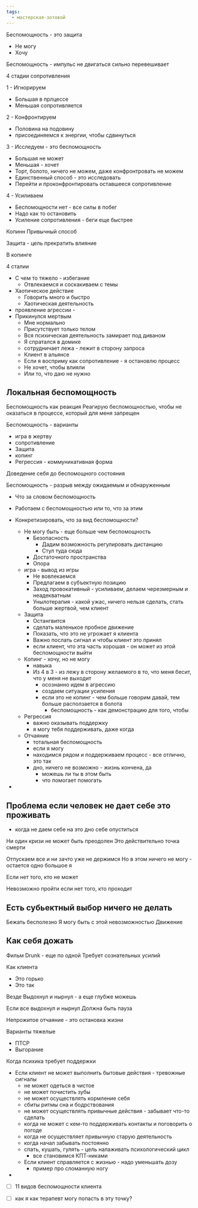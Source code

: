 ```yaml
---
tags:
  - мастерская-зотовой
---
```

Беспомощность - это защита

- Не могу
- Хочу


Беспомощность - импульс не двигаться сильно перевешивает

4 стадии сопротивления

1 - Игнорируем
- Большая в прлцессе
- Меньшая сопротивляется

2 - Конфронтируем
- Половина на подовину
- присоединяемся к энергии, чтобы сдвинуться

3 - Исследуем - это беспомощность
- Большая не может
- Меньшая - хочет
- Торт, болото, ничего не можем, даже конфронтровать не можем
- Единственный способ - это исследовать
- Перейти и проконфронтировать оставшееся сопротивление


4 - Усиливаем
- Беспомощности нет - все силы в побег
- Надо как то остановить
- Усиление сопротивления - беги еще быстрее

Копинн
Привычный способ

Защита - цель прекратить влияние

В копинге

4 сталии 
- С чем то тяжело - избегание
	- Отвлекаемся и соскакиваем с темы
- Хаотическое действие
	- Говорить много и быстро 
	- Хаотическая деятельность
- проявление агрессии - 
- Прикинулся мертвым
	- Мне нормально
	- Присутствует только телом
	- Вся психическая деятельность замирает под диваном
	- Я спратался в домике
	- сотрудничает лежа - лежит в сторону запроса
	- Клиент в альянсе
	- Если я восприму как сопротивление - я остановлю процесс
	- Не хочет, чтобы влияли
	- Или то, что даю не нужно


## Локальная беспомощность

Беспомощность как реакция
Реагирую беспомощностью, чтобы не оказаться в процессе, который для меня запрещен


Беспомощность - варианты

- игра в жертву
- сопротивление
- Защита
- копинг
- Регрессия - коммуникативная форма

Доведение себя до беспомощного состояния

Беспомощность - разрыв между ожидаемым и обнаруженным

- Что за словом беспомощность
- Работаем с беспомощностью или то, что за этим
- Конкретизировать, что за вид беспомощности?
	- Не могу быть - еще больше чем беспомощность
		- Безопасность
			- Дадим возможность регулировать дистанцию
			- Стул туда сюда
		- Достаточного пространства
		- Опора
	- игра - вывод из игры
		- Не вовлекаемся
		- Предлагаем в субъектную позицию
		- Заход провокативный - усиливаем, делаем черезмерным и неадекватным
		- Унылотерапия - какой ужас, ничего нельзя сделать, стать больше жертвой, чем клиент
	- Защита
		- Остангвится
		- сделать маленькое пробное движение
		- Показать, что это не угрожает я клиента
		- Важно послать сигнал и чтобы клиент это принял
		- если клиент, что эта часть хорошая - он может из этой беспомощности выйти
	- Копинг - хочу, но не могу
		- навыка
		- Из 4 в 3 - из лежу в сторону желаемого в то, что меня бесит, что у меня не выходит
			- осознанно идем в агрессию
			- создаем ситуации усиления
			- если это не копинг - чем больше говорим давай, тем больше расползается в болота
				- беспомощность - как демонстрацию для того, чтобы
	- Регрессия
		- важно оказывать поддержку
		- я могу тебя поддерживать, даже когда
	- Отчаяние
		- тотальная беспомощность
		- если я могу
		- находимся рядом и поддерживаем процесс - все отлично, это так
		- дно, ничего не возможно - жизнь кончена, да
			- можешь ли ты в этом быть
			- что помогает помогать

- 


## Проблема если человек не дает себе это проживать

- когда не даем себе на это дно себе опуститься

Ни один кризи не может быть преодолен
Это действительно точка смерти

Отпускаем все и ни зачто уже не держимся
Но в этом ничего не могу - остается одно большое я

Если нет того, кто не может

Невозможно пройти если нет того, кто проходит


## Есть субьектный выбор ничего не делать

Бежать бесполезно
Я могу быть с этой невозможностью
Движение


## Как себя дожать

Фильм Drunk - еще по одной
Требует сознательных усилий


Как клиента

- Это горько
- Это так

Везде
Выдохнул и нырнул - а еще глубже можешь

Если все выдохнул и нырнул
Должна быть пауза

Непрожитое отчаяние - это остановка жизни

Варианты тяжелые
- ПТСР
- Выгорание

Когда психика требует поддержки
- Если клиент не может выполнить бытовые действия - тревожные сигналы
	- не может одеться в чистое
	- не может почистить зубы
	- не может осуществлять кормление себя
	- сбиты ритмы сна и бодрствования
	- не может осуществлять привычные действия - забывает что-то сделать
	- когда не может с кем-то поддерживать контакты и поговорить о погоде
	- когда не осуществляет привычную старую деятельность
	- когда начал забывать постоянно
	- спать, кушать, гулять - цель налаживать психологический цикл
		- все становимся КПТ-никами
	- Если клиент справляется с жизнью - надо уменьшать дозу
		- пример про сломанную ногу
- 


- [ ] 11 видов беспомощности клиента 

- [ ] как я как терапевт могу попасть в эту точку?
